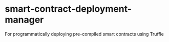 # smart-contract-deployment-manager
For programmatically deploying pre-compiled smart contracts using Truffle
